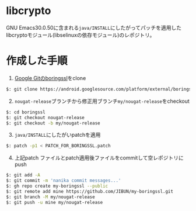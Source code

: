 # libcrypto
GNU Emacs30.0.50に含まれる`java/INSTALL`にしたがってパッチを適用したlibcryptoモジュール(libselinuxの依存モジュール)のレポジトリ。

# 作成した手順
1. [Google Gitのboringssl](https://android.googlesource.com/platform/external/boringssl)をclone

```bash
$: git clone https://android.googlesource.com/platform/external/boringssl
```

2. `nougat-release`ブランチから修正用ブランチ`my/nougat-release`をcheckout

```bash
$: cd boringssl
$: git checkout nougat-release
$: git checkout -b my/nougat-release
```

3. `java/INSTALL`にしたがいpatchを適用

```bash
$: patch -p1 < PATCH_FOR_BORINGSSL.patch
```

4. 上記patch ファイルとpatch適用後ファイルをcommitして空レポジトリにpush

```bash
$: git add -A
$: git commit -m 'nanika commit messages...'
$: gh repo create my-boringssl --public
$: git remote add mine https://github.com/JIBUN/my-boringssl.git
$: git branch -M my/nougat-release
$: git push -u mine my/nougat-release
```
